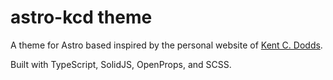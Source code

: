 # astro-kcd theme

A theme for Astro based inspired by the personal website of [Kent C. Dodds](https://kentcdodds.com/).

Built with TypeScript, SolidJS, OpenProps, and SCSS.
